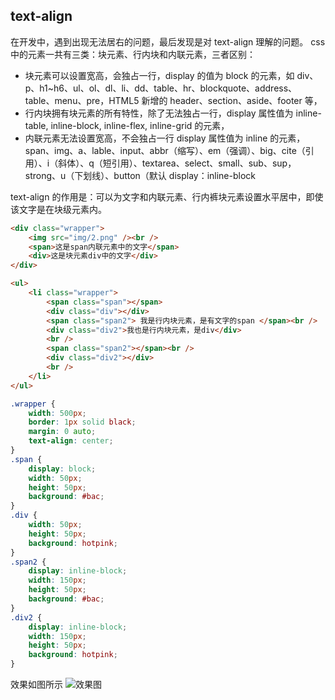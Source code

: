 ## text-align

在开发中，遇到出现无法居右的问题，最后发现是对 text-align 理解的问题。
css 中的元素一共有三类：块元素、行内块和内联元素，三者区别：

-   块元素可以设置宽高，会独占一行，display 的值为 block 的元素，如 div、p、h1~h6、ul、ol、dl、li、dd、table、hr、blockquote、address、table、menu、pre，HTML5 新增的 header、section、aside、footer 等，
-   行内块拥有块元素的所有特性，除了无法独占一行，display 属性值为 inline-table, inline-block, inline-flex, inline-grid 的元素，
-   内联元素无法设置宽高，不会独占一行 display 属性值为 inline 的元素，span、img、a、lable、input、abbr（缩写）、em（强调）、big、cite（引用）、i（斜体）、q（短引用）、textarea、select、small、sub、sup，strong、u（下划线）、button（默认 display：inline-block

text-align 的作用是：可以为文字和内联元素、行内裤块元素设置水平居中，即使该文字是在块级元素内。

```html
<div class="wrapper">
    <img src="img/2.png" /><br />
    <span>这是span内联元素中的文字</span>
    <div>这是块元素div中的文字</div>
</div>

<ul>
    <li class="wrapper">
        <span class="span"></span>
        <div class="div"></div>
        <span class="span2"> 我是行内块元素，是有文字的span </span><br />
        <div class="div2">我也是行内块元素，是div</div>
        <br />
        <span class="span2"></span><br />
        <div class="div2"></div>
        <br />
    </li>
</ul>
```

```css
.wrapper {
    width: 500px;
    border: 1px solid black;
    margin: 0 auto;
    text-align: center;
}
.span {
    display: block;
    width: 50px;
    height: 50px;
    background: #bac;
}
.div {
    width: 50px;
    height: 50px;
    background: hotpink;
}
.span2 {
    display: inline-block;
    width: 150px;
    height: 50px;
    background: #bac;
}
.div2 {
    display: inline-block;
    width: 150px;
    height: 50px;
    background: hotpink;
}
```

效果如图所示
![效果图](https://i.niupic.com/images/2020/10/13/8S64.png)
